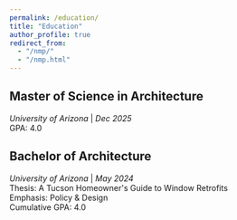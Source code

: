 ```yaml
---
permalink: /education/
title: "Education"
author_profile: true
redirect_from: 
  - "/nmp/"
  - "/nmp.html"
---
```


Master of Science in Architecture
---
*University of Arizona* | *Dec 2025*
<br/>
GPA: 4.0

Bachelor of Architecture
---
*University of Arizona* | *May 2024*
<br/>
Thesis: A Tucson Homeowner's Guide to Window Retrofits
<br/>
Emphasis: Policy & Design
<br/>
Cumulative GPA: 4.0
